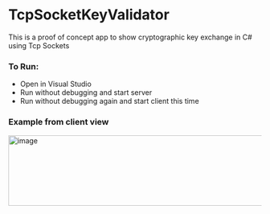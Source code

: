 # TcpSocketKeyValidator
This is a proof of concept app to show cryptographic key exchange in C# using Tcp Sockets

### To Run:
- Open in Visual Studio
- Run without debugging and start server
- Run without debugging again and start client this time

### Example from client view
<img width="1099" height="140" alt="image" src="https://github.com/user-attachments/assets/606d255f-184b-412b-a9bd-443844c52b2b" />
